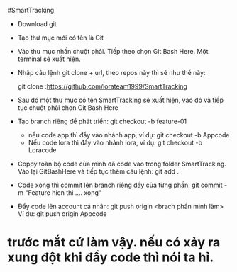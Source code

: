 #SmartTracking
- Download git 
- Tạo thư mục mới có tên là Git
- Vào thư mục nhấn chuột phải. Tiếp theo chọn Git Bash Here. Một terminal sẽ xuất hiện.
- Nhập câu lệnh git clone + url, theo repos này thì sẽ như thế này:

  git clone :https://github.com/lorateam1999/SmartTracking
  
- Sau đó một thư mục có tên SmartTracking sẽ xuất hiện, vào đó và tiếp tục chuột phải chọn Git Bash Here 
- Tạo branch riêng để phát triển: git checkout -b feature-01
  + nếu code app thì đẩy vào nhánh app, ví dụ: git checkout -b Appcode
  + Nếu code lora thì đẩy vào nhánh lora, ví dụ: git checkout -b Loracode
- Coppy toàn bộ code của mình đã code vào trong folder SmartTracking. Vào lại GitBashHere và tiếp tục thêm câu lệnh: git add .
- Code xong thì commit lên branch riêng đấy của từng phần: git commit -m "Feature hien thi .... xong"
- Đẩy code lên account cá nhân: git push origin <brach phần mình làm> 
 Ví dụ: git push origin Appcode
# trước mắt cứ làm vậy. nếu có xảy ra xung đột khi đẩy code thì nói ta hỉ.
